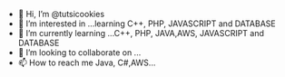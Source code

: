 - 👋 Hi, I’m @tutsicookies
- 👀 I’m interested in ...learning C++, PHP, JAVASCRIPT and DATABASE
- 🌱 I’m currently learning ...C++, PHP, JAVA,AWS, JAVASCRIPT and DATABASE
- 💞️ I’m looking to collaborate on ...
- 📫 How to reach me Java, C#,AWS...

<!---
tutsicookies/tutsicookies is a ✨ special ✨ repository because its `README.md` (this file) appears on your GitHub profile.
You can click the Preview link to take a look at your changes.
--->
                              
